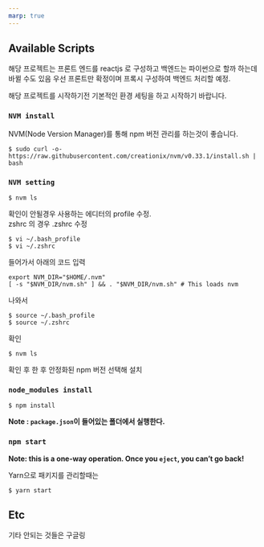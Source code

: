 ```yaml
---
marp: true
---
```


## Available Scripts

해당 프로젝트는 프론트 엔드를 reactjs 로 구성하고 백엔드는 파이썬으로 할까 하는데
바뀔 수도 있음 우선 프론트만 확정이며 프록시 구성하여 백엔드 처리할 예정.

해당 프로젝트를 시작하기전 기본적인 환경 세팅을 하고 시작하기 바랍니다.

### `NVM install`

NVM(Node Version Manager)를 통해 npm  버전 관리를 하는것이 좋습니다. <br />

```
$ sudo curl -o- https://raw.githubusercontent.com/creationix/nvm/v0.33.1/install.sh | bash
```


### `NVM setting`

```
$ nvm ls
```
확인이 안될경우 사용하는 에디터의 profile 수정. <br />
zshrc 의 경우 .zshrc 수정

```
$ vi ~/.bash_profile
$ vi ~/.zshrc
```
들어가서 아래의 코드 입력
```
export NVM_DIR="$HOME/.nvm"
[ -s "$NVM_DIR/nvm.sh" ] && . "$NVM_DIR/nvm.sh" # This loads nvm
```
나와서

```
$ source ~/.bash_profile
$ source ~/.zshrc
```
확인 
```
$ nvm ls
```
확인 후 한 후 안정화된 npm 버전 선택해 설치

### `node_modules install`

```
$ npm install
```
**Note : `package.json`이 들어있는 폴더에서 실행한다.**

### `npm start`

**Note: this is a one-way operation. Once you `eject`, you can’t go back!**

Yarn으로 패키지를 관리할때는
```
$ yarn start
```

## Etc

기타 안되는 것들은 구글링


